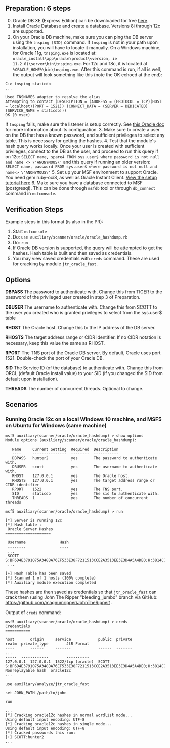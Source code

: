 ## Preparation: 6 steps

  0. Oracle DB XE (Express Edition) can be downloaded for free [here](https://www.oracle.com/technetwork/database/database-technologies/express-edition/downloads/index.html).
  1. Install Oracle Database and create a database. Versions 8i through 12c are supported.
  2. On your Oracle DB machine, make sure you can ping the DB server using the `tnsping [SID]` command. If `tnsping` is not in your path upon installation, you will have to locate it manually. On a Windows machine, for Oracle 11g, `tnsping.exe` is located at: `oracle_install\app\oracle\product\<version, ie 11.2.0)\server\bin\tnsping.exe`. For 12c and 18c, it is located at `%ORACLE_HOME%\bin\tnsping.exe`. After this command is run, if all is well, the output will look something like this (note the OK echoed at the end):
```
C:> tnsping staticdb
...

Used TNSNAMES adapter to resolve the alias
Attempting to contact (DESCRIPTION = (ADDRESS = (PROTOCOL = TCP)(HOST = localhost)(PORT = 1521)) (CONNECT_DATA = (SERVER = DEDICATED) (SERVICE_NAME = staticdb)))
OK (0 msec)
```
If `tnsping` fails, make sure the listener is setup correctly. See [this Oracle doc](https://docs.oracle.com/cd/E11882_01/network.112/e41945/listenercfg.htm#NETAG294) for more information about its configuration. 
  3. Make sure to create a user on the DB that has a known password, and sufficient privileges to select any table. This is necessary for getting the hashes.
  4. Test that the module's hash query works locally. Once your user is created with sufficient privileges, connect to the DB as the user, and proceed to run this query if on 12c:
     `SELECT name, spare4 FROM sys.user$ where password is not null and name <> \'ANONYMOUS\'` and this query if running an older version: `SELECT name, password FROM sys.user$ where password is not null and name<> \'ANONYMOUS\'`
  5. Set up your MSF environment to support Oracle. You need gem ruby-oci8, as well as Oracle Instant Client. [View the setup tutorial here](https://github.com/rapid7/metasploit-framework/wiki/How-to-get-Oracle-Support-working-with-Kali-Linux)
  6. Make sure you have a database connected to MSF (postgresql). This can be done through `msfdb` tool or through `db_connect` command in `msfconsole`.

## Verification Steps

  Example steps in this format (is also in the PR):

  1. Start `msfconsole`
  2. Do: ```use auxiliary/scanner/oracle/oracle_hashdump.rb```
  3. Do: ```run```
  4. If Oracle DB version is supported, the query will be attempted to get the hashes. Hash table is built and then saved as credentials.
  5. You may view saved credentials with `creds` command. These are used for cracking by module `jtr_oracle_fast`.

## Options
  **DBPASS**
  The password to authenticate with. Change this from TIGER to the password of the privileged user created in step 3 of Preparation.

  **DBUSER**
  The username to authenticate with. Change this from SCOTT to the user you created who is granted privileges to select from the sys.user$ table

  **RHOST**
  The Oracle host. Change this to the IP address of the DB server.

  **RHOSTS**
  The target address range or CIDR identifier. If no CIDR notation is necessary, keep this value the same as RHOST.

  **RPORT**
  The TNS port of the Oracle DB server. By default, Oracle uses port 1521. Double-check the port of your Oracle DB.

  **SID**
  The Service ID (of the database) to authenticate with. Change this from ORCL (default Oracle install value) to your SID (if you changed the SID from default upon installation).

  **THREADS**
  The number of concurrent threads. Optional to change.

## Scenarios

### Running Oracle 12c on a local Windows 10 machine, and MSF5 on Ubuntu for Windows (same machine)

```
msf5 auxiliary(scanner/oracle/oracle_hashdump) > show options
Module options (auxiliary/scanner/oracle/oracle_hashdump):

   Name     Current Setting  Required  Description
   ----     ---------------  --------  -----------
   DBPASS   hunter2          yes       The password to authenticate with.
   DBUSER   scott            yes       The username to authenticate with.
   RHOST    127.0.0.1        yes       The Oracle host.
   RHOSTS   127.0.0.1        yes       The target address range or CIDR identifier
   RPORT    1522             yes       The TNS port.
   SID      staticdb         yes       The sid to authenticate with.
   THREADS  1                yes       The number of concurrent threads

msf5 auxiliary(scanner/oracle/oracle_hashdump) > run

[*] Server is running 12c
[*] Hash table :
 Oracle Server Hashes
====================

 Username               Hash
 --------               ----
 ...
 SCOTT                  S:BF6D4E3791075A348BA76EF533E38F7211513CCE2A3513EE3E3D4A5A4DE0;H:3814C74599475EB73043A1211742EE59;T:0911BAC55EEF63F0C1769E816355BE29492C9D01980DC36C95A86C9CE47F93790631DE3D9A60C90451CFF152E25D9E94F612A1493EC82AF8E3C4D0432B06BA4C2C693B932332BC14D2D66CEF098A4699
 ...
 
[+] Hash Table has been saved
[*] Scanned 1 of 1 hosts (100% complete)
[*] Auxiliary module execution completed
```
These hashes are then saved as credentials so that `jtr_oracle_fast` can crack them (using John The Ripper "bleeding_jumbo" branch via GitHub: https://github.com/magnumripper/JohnTheRipper).

Output of `creds` command:

```
msf5 auxiliary(scanner/oracle/oracle_hashdump) > creds
Credentials
===========

host       origin     service            public  private                                                                                                                                                                                                                                                               realm  private_type        JtR Format
----       ------     -------            ------  -------      
...                                                                                                                                                                                                                                                         -----  ------------        ----------
127.0.0.1  127.0.0.1  1522/tcp (oracle)  SCOTT   S:BF6D4E3791075A348BA76EF533E38F7211513CCE2A3513EE3E3D4A5A4DE0;H:3814C74599475EB73043A1211742EE59;T:0911BAC55EEF63F0C1769E816355BE29492C9D01980DC36C95A86C9CE47F93790631DE3D9A60C90451CFF152E25D9E94F612A1493EC82AF8E3C4D0432B06BA4C2C693B932332BC14D2D66CEF098A4699         Nonreplayable hash  oracle12c
...
```

`use auxiliary/analyze/jtr_oracle_fast`

`set JOHN_PATH /path/to/john`

`run`
```
...
[*] Cracking oracle12c hashes in normal wordlist mode...
Using default input encoding: UTF-8
[*] Cracking oracle12c hashes in single mode...
Using default input encoding: UTF-8
[*] Cracked passwords this run:
[+] SCOTT:hunter2
...
```
